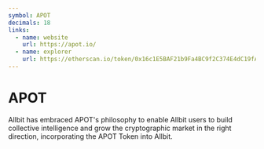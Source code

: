 ```yaml
---
symbol: APOT
decimals: 18
links:
  - name: website
    url: https://apot.io/
  - name: explorer
    url: https://etherscan.io/token/0x16c1E5BAF21b9Fa4BC9f2C374E4dC19fAB5Ac5Dc
---
```


# APOT

Allbit has embraced APOT's philosophy to enable Allbit users to build collective intelligence and grow the cryptographic market in the right direction, incorporating the APOT Token into Allbit.
